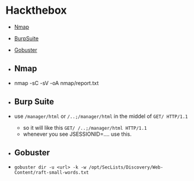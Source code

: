 # Hackthebox
- [Nmap](#nmap)
- [BurpSuite](#burp)
- [Gobuster](#gobuster)

- ## Nmap <a name="nmap"></a>
- nmap -sC -sV -oA nmap/report.txt <ip>

- ## Burp Suite <a name="burp"></a>
- use ```/manager/html``` or ```/..;/manager/html``` in the middel of ```GET/ HTTP/1.1```
  - so it will like this ```GET/ /..;/manager/html HTTP/1.1```
  - whenever you see JSESSIONID=.... use this.
 
- ## Gobuster <a name="gobuster"></a>
- ```gobuster dir -u <url> -k -w /opt/SecLists/Discovery/Web-Content/raft-small-words.txt```
 
